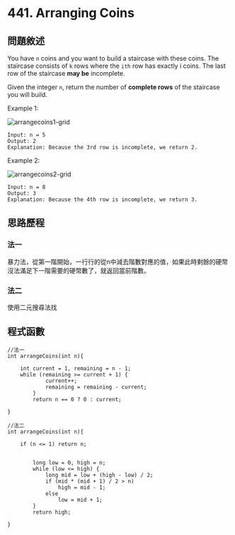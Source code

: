 # 441. Arranging Coins
## 問題敘述
You have `n` coins and you want to build a staircase with these coins. The staircase consists of `k` rows where the `ith` row has exactly i coins. The last row of the staircase **may be** incomplete.

Given the integer `n`, return the number of **complete rows** of the staircase you will build.

Example 1:

![arrangecoins1-grid](https://assets.leetcode.com/uploads/2021/04/09/arrangecoins1-grid.jpg)



```
Input: n = 5
Output: 2
Explanation: Because the 3rd row is incomplete, we return 2.
```

Example 2:

![arrangecoins2-grid](https://assets.leetcode.com/uploads/2021/04/09/arrangecoins2-grid.jpg)

```
Input: n = 8
Output: 3
Explanation: Because the 4th row is incomplete, we return 3.
```




## 思路歷程
### 法一
暴力法，從第一階開始，一行行的從n中減去階數對應的值，如果此時剩餘的硬幣沒法滿足下一階需要的硬幣數了，就返回當前階數。

### 法二
使用二元搜尋法找


## 程式函數
```
//法一
int arrangeCoins(int n){
    
    int current = 1, remaining = n - 1;
    while (remaining >= current + 1) {
            current++;
            remaining = remaining - current;
        }
        return n == 0 ? 0 : current;

}
```

```
//法二
int arrangeCoins(int n){
    
    if (n <= 1) return n;
    
    
        long low = 0, high = n;
        while (low <= high) {
            long mid = low + (high - low) / 2;
            if (mid * (mid + 1) / 2 > n) 
                high = mid - 1;
            else 
                low = mid + 1;
        }
        return high;

}

```